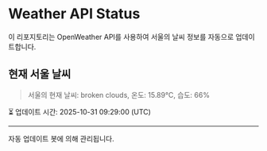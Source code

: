 
# Weather API Status

이 리포지토리는 OpenWeather API를 사용하여 서울의 날씨 정보를 자동으로 업데이트합니다.

## 현재 서울 날씨
> 서울의 현재 날씨: broken clouds, 온도: 15.89°C, 습도: 66%

⏳ 업데이트 시간: 2025-10-31 09:29:00 (UTC)

---
자동 업데이트 봇에 의해 관리됩니다.
